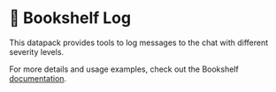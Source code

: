 # 📄 Bookshelf Log

This datapack provides tools to log messages to the chat with different severity levels.

For more details and usage examples, check out the Bookshelf [documentation](https://docs.mcbookshelf.dev/en/latest/modules/log.html).
